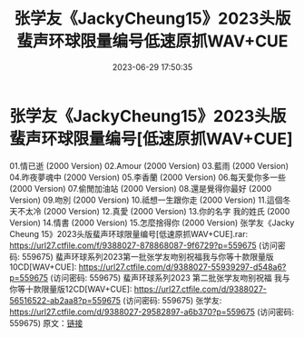 ﻿---
title: 张学友《JackyCheung15》2023头版蜚声环球限量编号低速原抓WAV+CUE
date: 2023-06-29 17:50:35
categories: WAV车载音乐、镜像
tags: 华语中文
---
# 张学友《JackyCheung15》2023头版蜚声环球限量编号[低速原抓WAV+CUE]

01.情已逝 (2000 Version)
02.Amour (2000 Version)
03.藍雨 (2000 Version)
04.昨夜夢魂中 (2000 Version)
05.李香蘭 (2000 Version)
06.每天愛你多一些 (2000 Version)
07.偷閒加油站 (2000 Version)
08.還是覺得你最好 (2000 Version)
09.吻別 (2000 Version)
10.祗想一生跟你走 (2000 Version)
11.這個冬天不太冷 (2000 Version)
12.真愛 (2000 Version)
13.你的名字 我的姓氏 (2000 Version)
14.情書 (2000 Version)
15.怎麼捨得你 (2000 Version)
张学友《Jacky Cheung 15》2023头版蜚声环球限量编号[低速原抓WAV+CUE].rar: https://url27.ctfile.com/f/9388027-878868087-9f6729?p=559675
(访问密码: 559675)
蜚声环球系列2023第一批张学友吻别祝福我与你等十款限量版10CD[WAV+CUE]: https://url27.ctfile.com/d/9388027-55939297-d548a6?p=559675
(访问密码: 559675)
蜚声环球系列2023 第二批张学友吻别祝福 我与你等十款限量版12CD[WAV+CUE]: https://url27.ctfile.com/d/9388027-56516522-ab2aa8?p=559675
(访问密码: 559675)
张学友: https://url27.ctfile.com/d/9388027-29582897-a6b370?p=559675
(访问密码: 559675)
原文：[链接](https://blog.sina.com.cn/s/blog_1647c7e76010312hn.html)